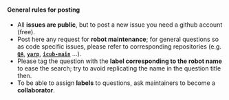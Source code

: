 #### General rules for posting

- All **issues are public**, but to post a new issue you need a github account (free).
- Post here any request for **robot maintenance**; for general questions so as code specific issues, please refer to corresponding repositories \(e.g. [**`QA`**](https://github.com/robotology/QA), [**`yarp`**](https://github.com/robotology/yarp), [**`icub-main`**](https://github.com/robotology/icub-main) ...\).
- Please tag the question with the **label corresponding to the robot name** to ease the search; try to avoid replicating the name in the question title then.
- To be able to assign **labels** to questions, ask maintainers to become a **collaborator**.
